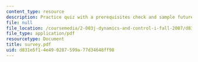 ```yaml
---
content_type: resource
description: Practice quiz with a prerequisites check and sample future problems.
file: null
file_location: /coursemedia/2-003j-dynamics-and-control-i-fall-2007/d831e5f14e490287599a77d34648ff98_survey.pdf
file_type: application/pdf
resourcetype: Document
title: survey.pdf
uid: d831e5f1-4e49-0287-599a-77d34648ff98
---
```

